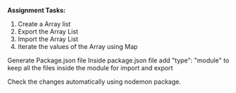**Assignment Tasks:**

1. Create a Array list
2. Export the Array List
3. Import the Array List
4. Iterate the values of the Array using Map

Generate Package.json file
Inside package.json file add "type": "module" to keep all the files inside the module
for import and export

Check the changes automatically using nodemon package.
